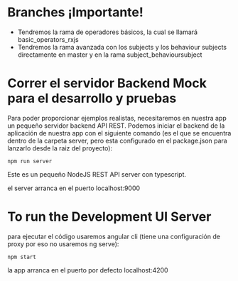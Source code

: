 # Branches ¡Importante!

 - Tendremos la rama de operadores básicos, la cual se llamará basic_operators_rxjs
 - Tendremos la rama avanzada con los subjects y los behaviour subjects directamente en master y en la rama         subject_behavioursubject

# Correr el servidor Backend Mock para el desarrollo y pruebas

Para poder proporcionar ejemplos realistas, necesitaremos en nuestra app un pequeño servidor backend API REST. Podemos iniciar el backend de la aplicación de nuestra app con el siguiente comando (es el que se encuentra dentro de la carpeta server, pero esta configurado en el package.json para lanzarlo desde la raiz del proyecto):

    npm run server

Este es un pequeño NodeJS REST API server con typescript.

el server arranca en el puerto localhost:9000

# To run the Development UI Server

para ejecutar el código usaremos angular cli (tiene una configuración de proxy por eso no usaremos ng serve): 

    npm start

la app arranca en el puerto por defecto localhost:4200
